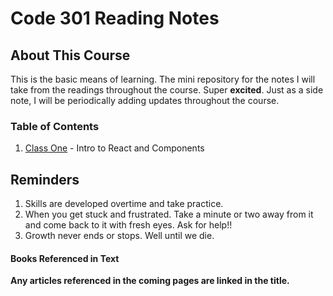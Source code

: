 # Code 301 Reading Notes

## About This Course

This is the basic means of learning. The mini repository for the notes I will take from the readings throughout the course. Super **excited**. Just as a side note, I will be periodically adding updates throughout the course.

### Table of Contents

1. [Class One](class-01.md) - Intro to React and Components

<!-- 1. [Class Two](class-02.md) - HTML, CSS, JS Basics
1. [Class Three](class-03.md) - CSS Boxes, Lists, Arrays, Loops, and Decisions 
1. [Class Four](class-04.md) - Links, Layout, Functions, Methods, and Objects with Pair Programming
1. [Class Five](class-05.md) - Images, Color, Text, and More Images
1. [Class Six](class-06.md) - Problem Domain, Object Literals, and the DOM
1. [Class Seven](class-07.md) - Domain Modeling, Tables, Functions, Methods, Objects
1. [Class Eight](class-08.md) - Layout (Revisited)
1. [Class Nine](class-09.md) - Forms, CSS for Tables, Lists, and Forms, Events
1. [Class Ten](class-10.md) - Debugging
1. [Class Eleven](class-11.md) - Images, Practical Information, and Flash
1. [Class Twelve](class-12.md) - Chart.js and ```<canvas>```
1. [Class Thirteen](class-13.md) - Persistent Storage
1. [Class Fourteen A/B](class-14.md) - Google Lessons and CSS Tips and Tricks -->

## Reminders

1. Skills are developed overtime and take practice.
1. When you get stuck and frustrated. Take a minute or two away from it and come back to it with fresh eyes. Ask for help!!
1. Growth never ends or stops. Well until we die.  

#### Books Referenced in Text

<!-- The two books used for the readings are:
* HTML & CSS by Jon Duckett
* Javascript & JQuery by John Duckett -->

**Any articles referenced in the coming pages are linked in the title.**